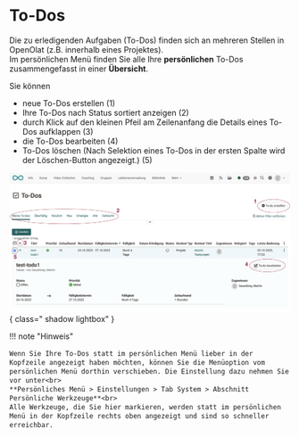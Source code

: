 # To-Dos

Die zu erledigenden Aufgaben (To-Dos) finden sich an mehreren Stellen in OpenOlat (z.B. innerhalb eines Projektes).<br> Im persönlichen Menü finden Sie alle Ihre **persönlichen** To-Dos zusammengefasst in einer **Übersicht**.

Sie können

* neue To-Dos erstellen (1)
* Ihre To-Dos nach Status sortiert anzeigen (2)
* durch Klick auf den kleinen Pfeil am Zeilenanfang die Details eines To-Dos aufklappen (3)
* die To-Dos bearbeiten (4)
* To-Dos löschen (Nach Selektion eines To-Dos in der ersten Spalte wird der Löschen-Button angezeigt.) (5)

![to-do_example_v1_de.png](assets/to-do_example_v1_de.png){ class=" shadow lightbox" }


!!! note "Hinweis"

    Wenn Sie Ihre To-Dos statt im persönlichen Menü lieber in der Kopfzeile angezeigt haben möchten, können Sie die Menüoption vom persönlichen Menü dorthin verschieben. Die Einstellung dazu nehmen Sie vor unter<br>
    **Persönliches Menü > Einstellungen > Tab System > Abschnitt Persönliche Werkzeuge**<br>
    Alle Werkzeuge, die Sie hier markieren, werden statt im persönlichen Menü in der Kopfzeile rechts oben angezeigt und sind so schneller erreichbar.